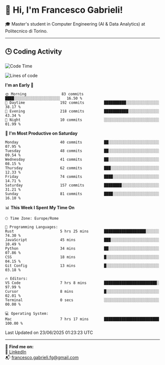 # 👋 Hi, I'm Francesco Gabrieli!

🎓 Master's student in Computer Engineering (AI & Data Analytics) at Politecnico di Torino.  

---

## 🕒 Coding Activity

<!--START_SECTION:waka-->
![Code Time](http://img.shields.io/badge/Code%20Time-74%20hrs%2050%20mins-blue)

![Lines of code](https://img.shields.io/badge/From%20Hello%20World%20I%27ve%20Written-102.1%20thousand%20lines%20of%20code-blue)

**I'm an Early 🐤** 

```text
🌞 Morning                83 commits          ████░░░░░░░░░░░░░░░░░░░░░   16.50 % 
🌆 Daytime                192 commits         ██████████░░░░░░░░░░░░░░░   38.17 % 
🌃 Evening                218 commits         ███████████░░░░░░░░░░░░░░   43.34 % 
🌙 Night                  10 commits          ░░░░░░░░░░░░░░░░░░░░░░░░░   01.99 % 
```
📅 **I'm Most Productive on Saturday** 

```text
Monday                   40 commits          ██░░░░░░░░░░░░░░░░░░░░░░░   07.95 % 
Tuesday                  48 commits          ██░░░░░░░░░░░░░░░░░░░░░░░   09.54 % 
Wednesday                41 commits          ██░░░░░░░░░░░░░░░░░░░░░░░   08.15 % 
Thursday                 62 commits          ███░░░░░░░░░░░░░░░░░░░░░░   12.33 % 
Friday                   74 commits          ████░░░░░░░░░░░░░░░░░░░░░   14.71 % 
Saturday                 157 commits         ████████░░░░░░░░░░░░░░░░░   31.21 % 
Sunday                   81 commits          ████░░░░░░░░░░░░░░░░░░░░░   16.10 % 
```


📊 **This Week I Spent My Time On** 

```text
🕑︎ Time Zone: Europe/Rome

💬 Programming Languages: 
Rust                     5 hrs 25 mins       ███████████████████░░░░░░   74.30 % 
JavaScript               45 mins             ███░░░░░░░░░░░░░░░░░░░░░░   10.49 % 
Python                   34 mins             ██░░░░░░░░░░░░░░░░░░░░░░░   07.86 % 
CSS                      18 mins             █░░░░░░░░░░░░░░░░░░░░░░░░   04.15 % 
Git Config               13 mins             █░░░░░░░░░░░░░░░░░░░░░░░░   03.18 % 

🔥 Editors: 
VS Code                  7 hrs 8 mins        ████████████████████████░   97.99 % 
Cursor                   8 mins              █░░░░░░░░░░░░░░░░░░░░░░░░   02.01 % 
Terminal                 0 secs              ░░░░░░░░░░░░░░░░░░░░░░░░░   00.00 % 

💻 Operating System: 
Mac                      7 hrs 17 mins       █████████████████████████   100.00 % 
```


 Last Updated on 23/06/2025 01:23:23 UTC
<!--END_SECTION:waka-->


---



🔗 **Find me on:**  
💼 [LinkedIn](https://www.linkedin.com/in/francesco-gabrieli)  
📬 francesco.gabrieli.fg@gmail.com  



